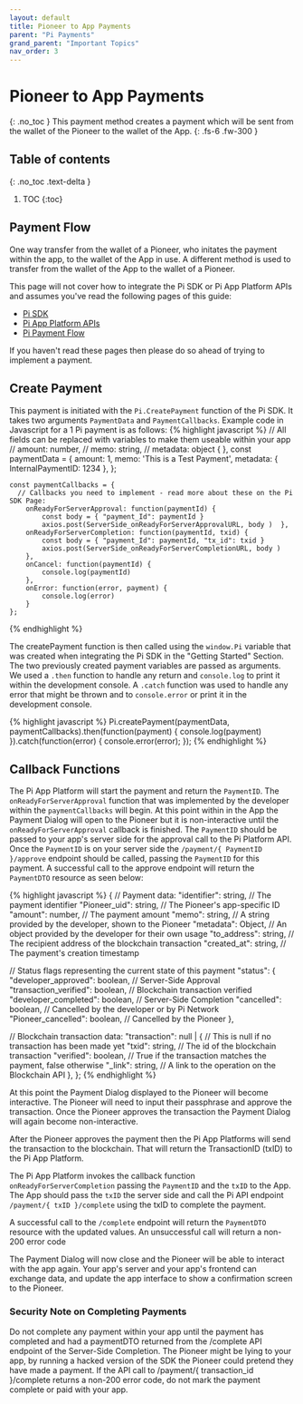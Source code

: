 ```yaml
---
layout: default
title: Pioneer to App Payments
parent: "Pi Payments"
grand_parent: "Important Topics"
nav_order: 3
---
```

# Pioneer to App Payments
{: .no_toc }
This payment method creates a payment which will be sent from the wallet of the Pioneer to the wallet of the App. 
{: .fs-6 .fw-300 }

## Table of contents
{: .no_toc .text-delta }

1. TOC
{:toc}

## Payment Flow
One way transfer from the wallet of a Pioneer, who initates the payment within the app, to the wallet of the App in use. A different method is used to transfer from the wallet of the App to the wallet of a Pioneer. 

This page will not cover how to integrate the Pi SDK or Pi App Platform APIs and assumes you've read the following pages of this guide:

<ul>
<li> <a href="../../../gettingSetup/PiAppPlatform/piSDK"> Pi SDK </a> </li>
<li> <a href="../../../gettingSetup/PiAppPlatform/PiAppPlatformAPIs"> Pi App Platform APIs </a> </li>
<li> <a href="../piPaymentFlow"> Pi Payment Flow </a> </li>
</ul>

If you haven't read these pages then please do so ahead of trying to implement a payment. 

## Create Payment

This payment is initiated with the `Pi.CreatePayment` function of the Pi SDK. It takes two arguments `PaymentData` and `PaymentCallbacks`. Example code in Javascript for a 1 Pi payment is as follows:
{% highlight javascript %}
    // All fields can be replaced with variables to make them useable within your app
    // amount: number,
    // memo: string,
    // metadata: object { },
    const paymentData = {
      amount: 1,
      memo: 'This is a Test Payment',
      metadata: { InternalPaymentID: 1234 },
    };

    const paymentCallbacks = {
      // Callbacks you need to implement - read more about these on the Pi SDK Page:
        onReadyForServerApproval: function(paymentId) {                 
            const body = { "payment_Id": paymentId }
            axios.post(ServerSide_onReadyForServerApprovalURL, body )  },
        onReadyForServerCompletion: function(paymentId, txid) { 
            const body = { "payment_Id": paymentId, "tx_id": txid }
            axios.post(ServerSide_onReadyForServerCompletionURL, body ) 
        },
        onCancel: function(paymentId) { 
            console.log(paymentId)
        },
        onError: function(error, payment) { 
            console.log(error) 
        }
    };
{% endhighlight %}

The createPayment function is then called using the `window.Pi` variable that was created when integrating 
the Pi SDK in the "Getting Started" Section. The two previously created payment variables are passed as arguments.
We used a `.then` function to handle any return and `console.log` to print it within the development console.
A `.catch` function was used to handle any error that might be thrown and to `console.error` or print it in the development console.

{% highlight javascript %}
Pi.createPayment(paymentData, paymentCallbacks).then(function(payment) {
    console.log(payment)
  }).catch(function(error) {
    console.error(error);
  });
{% endhighlight %}

## Callback Functions
The Pi App Platform will start the payment and return the `PaymentID`. The `onReadyForServerApproval` function that was implemented by the developer within the `paymentCallbacks` will begin.
At this point within in the App the Payment Dialog will open to the Pioneer but it is non-interactive until the `onReadyForServerApproval` callback is finished.
The `PaymentID` should be passed to your app's server side for the approval call to the Pi Platform API. Once the `PaymentID` is on your server side the `/payment/{ PaymentID }/approve` endpoint should be called, passing the `PaymentID` for this payment.
A successful call to the approve endpoint will return the `PaymentDTO` resource as seen below:

{% highlight javascript %}
{
  // Payment data:
  "identifier": string, // The payment identifier
  "Pioneer_uid": string, // The Pioneer's app-specific ID
  "amount": number, // The payment amount
  "memo": string, // A string provided by the developer, shown to the Pioneer
  "metadata": Object, // An object provided by the developer for their own usage
  "to_address": string, // The recipient address of the blockchain transaction
  "created_at": string, // The payment's creation timestamp
  
  // Status flags representing the current state of this payment
  "status": {
    "developer_approved": boolean, // Server-Side Approval
    "transaction_verified": boolean, // Blockchain transaction verified
    "developer_completed": boolean, // Server-Side Completion
    "cancelled": boolean, // Cancelled by the developer or by Pi Network
    "Pioneer_cancelled": boolean, // Cancelled by the Pioneer
  },
  
  // Blockchain transaction data:
  "transaction": null | { // This is null if no transaction has been made yet
    "txid": string, // The id of the blockchain transaction
    "verified": boolean, // True if the transaction matches the payment, false otherwise
    "_link": string, // A link to the operation on the Blockchain API
  },
};
{% endhighlight %}

At this point the Payment Dialog displayed to the Pioneer will become interactive. The Pioneer will need to input their passphrase and approve the transaction. Once the Pioneer approves the transaction the Payment Dialog will again become non-interactive. 

After the Pioneer approves the payment then the Pi App Platforms will send the transaction to the blockchain. That will return the TransactionID (txID) to the Pi App Platform. 

The Pi App Platform invokes the callback function `onReadyForServerCompletion` passing the `PaymentID` and the `txID` to the App. The App should pass the `txID` the server side and call the Pi API endpoint `/payment/{ txID }/complete` using the txID to complete the payment.

A successful call to the `/complete` endpoint will return the `PaymentDTO` resource with the updated values. An unsuccessful call will return a non-200 error code

The Payment Dialog will now close and the Pioneer will be able to interact with the app again. Your app's server and your app's frontend can exchange data, and update the app interface to show a confirmation screen to the Pioneer.

### Security Note on Completing Payments
Do not complete any payment within your app until the payment has completed and had a paymentDTO returned from the /complete API endpoint of the Server-Side Completion. The Pioneer might be lying to your app, by running a hacked version of the SDK the Pioneer could pretend they have made a payment. If the API call to /payment/{ transaction_id }/complete returns a non-200 error code, do not mark the payment complete or paid with your app.